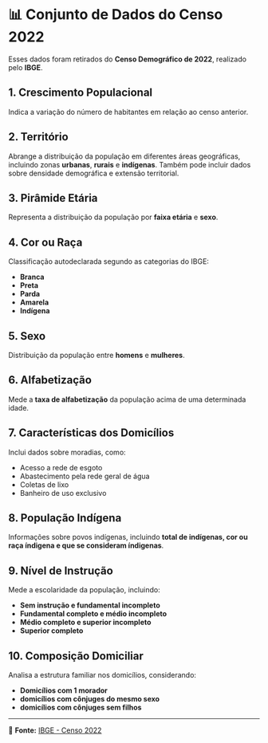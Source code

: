 # 📊 Conjunto de Dados do Censo 2022

Esses dados foram retirados do **Censo Demográfico de 2022**, realizado pelo **IBGE**.

## 1. Crescimento Populacional  
Indica a variação do número de habitantes em relação ao censo anterior.

## 2. Território  
Abrange a distribuição da população em diferentes áreas geográficas, incluindo zonas **urbanas**, **rurais** e **indígenas**. Também pode incluir dados sobre densidade demográfica e extensão territorial.

## 3. Pirâmide Etária  
Representa a distribuição da população por **faixa etária** e **sexo**.

## 4. Cor ou Raça  
Classificação autodeclarada segundo as categorias do IBGE:  
- **Branca**  
- **Preta**  
- **Parda**  
- **Amarela**  
- **Indígena**  

## 5. Sexo  
Distribuição da população entre **homens** e **mulheres**.

## 6. Alfabetização  
Mede a **taxa de alfabetização** da população acima de uma determinada idade.

## 7. Características dos Domicílios  
Inclui dados sobre moradias, como:  
- Acesso a rede de esgoto 
- Abastecimento pela rede geral de água
- Coletas de lixo
- Banheiro de uso exclusivo 

## 8. População Indígena  
Informações sobre povos indígenas, incluindo **total de indígenas, cor ou raça índigena e que se consideram índigenas**.

## 9. Nível de Instrução  
Mede a escolaridade da população, incluindo:  
- **Sem instrução e fundamental incompleto**  
- **Fundamental completo e médio incompleto**  
- **Médio completo e superior incompleto**  
- **Superior completo**  

## 10. Composição Domiciliar  
Analisa a estrutura familiar nos domicílios, considerando:  
- **Domicílios com 1 morador**  
- **domicílios com cônjuges do mesmo sexo**  
- **domicílios com cônjuges sem filhos**  

---

🔎 **Fonte:** [IBGE - Censo 2022](https://www.ibge.gov.br/)  


